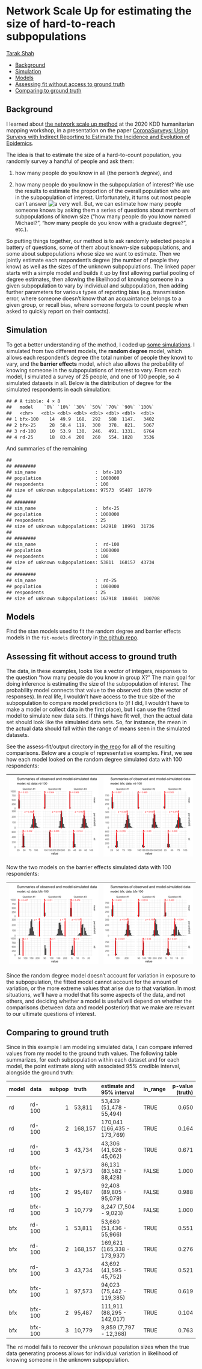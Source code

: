Network Scale Up for estimating the size of hard-to-reach subpopulations
================
[Tarak Shah](https://tarakc02.github.io/)

-   <a href="#background" id="toc-background">Background</a>
-   <a href="#simulation" id="toc-simulation">Simulation</a>
-   <a href="#models" id="toc-models">Models</a>
-   <a href="#assessing-fit-without-access-to-ground-truth"
    id="toc-assessing-fit-without-access-to-ground-truth">Assessing fit
    without access to ground truth</a>
-   <a href="#comparing-to-ground-truth"
    id="toc-comparing-to-ground-truth">Comparing to ground truth</a>

## Background

I learned about [the network scale up
method](https://www.ncbi.nlm.nih.gov/pmc/articles/PMC4777323/) at the
2020 KDD humanitarian mapping workshop, in a presentation on the paper
[CoronaSurveys: Using Surveys with Indirect Reporting to Estimate the
Incidence and Evolution of Epidemics](https://arxiv.org/abs/2005.12783).

The idea is that to estimate the size of a hard-to-count population, you
randomly survey a handful of people and ask them:

1)  how many people do you know in all (the person’s *degree*), and

2)  how many people do you know in the subpopulation of interest? We use
    the results to estimate the proportion of the overall population who
    are in the subpopulation of interest. Unfortunately, it turns out
    most people can’t answer
    ![a](https://latex.codecogs.com/png.image?%5Cdpi%7B110%7D&space;%5Cbg_white&space;a "a")
    very well. But, we can estimate how many people someone knows by
    asking them a series of questions about members of subpopulations of
    known size (“how many people do you know named Michael?”, “how many
    people do you know with a graduate degree?”, etc.).

So putting things together, our method is to ask randomly selected
people a battery of questions, some of them about known-size
subpopulations, and some about subpopulations whose size we want to
estimate. Then we jointly estimate each respondent’s degree (the number
of people they know) as well as the sizes of the unknown subpopulations.
The linked paper starts with a simple model and builds it up by first
allowing partial pooling of degree estimates, then allowing the
likelihood of knowing someone in a given subpopulation to vary by
individual and subpopulation, then adding further parameters for various
types of reporting bias (e.g. transmission error, where someone doesn’t
know that an acquaintance belongs to a given group, or recall bias,
where someone forgets to count people when asked to quickly report on
their contacts).

## Simulation

To get a better understanding of the method, I coded up [some
simulations](https://github.com/tarakc02/network-scale-up). I simulated
from two different models, the **random degree** model, which allows
each respondent’s degree (the total number of people they know) to vary,
and the **barrier effects** model, which also allows the probability of
knowing someone in the subpopulations of interest to vary. From each
model, I simulated a survey of 25 people, and one of 100 people, so 4
simulated datasets in all. Below is the distribution of degree for the
simulated respondents in each simulation:

    ## # A tibble: 4 × 8
    ##   model    `0%` `10%` `30%` `50%` `70%` `90%` `100%`
    ##   <chr>   <dbl> <dbl> <dbl> <dbl> <dbl> <dbl>  <dbl>
    ## 1 bfx-100    14  49.9  168.  292   588  1147.   3402
    ## 2 bfx-25     28  58.4  119.  300   378.  821.   5067
    ## 3 rd-100     10  53.9  130.  246.  491. 1331.   6764
    ## 4 rd-25      18  83.4  200   260   554. 1828    3536

And summaries of the remaining

    ## 
    ## ########
    ## sim_name                      :  bfx-100 
    ## population                    : 1000000
    ## respondents                   : 100
    ## size of unknown subpopulations: 97573  95487  10779
    ## 
    ## ########
    ## sim_name                      :  bfx-25 
    ## population                    : 1000000
    ## respondents                   : 25
    ## size of unknown subpopulations: 142918  18991  31736
    ## 
    ## ########
    ## sim_name                      :  rd-100 
    ## population                    : 1000000
    ## respondents                   : 100
    ## size of unknown subpopulations: 53811  168157  43734
    ## 
    ## ########
    ## sim_name                      :  rd-25 
    ## population                    : 1000000
    ## respondents                   : 25
    ## size of unknown subpopulations: 167918  184601  100708

## Models

Find the stan models used to fit the random degree and barrier effects
models in the `fit-models` directory in [the github
repo](https://github.com/tarakc02/network-scale-up).

## Assessing fit without access to ground truth

The data, in these examples, looks like a vector of integers, responses
to the question “how many people do you know in group X?” The main goal
for doing inference is estimating the size of the subpopulation of
interest. The probability model connects that value to the observed data
(the vector of responses). In real life, I wouldn’t have access to the
true size of the subpopulation to compare model predictions to (if I
did, I wouldn’t have to make a model or collect data in the first
place), but I can use the fitted model to simulate new data sets. If
things have fit well, then the actual data set should look like the
simulated data sets. So, for instance, the mean in the actual data
should fall within the range of means seen in the simulated datasets.

See the assess-fit/output directory in [the
repo](https://github.com/tarakc02/network-scale-up) for all of the
resulting comparisons. Below are a couple of representative examples.
First, we see how each model looked on the random degree simulated data
with 100 respondents:

| ![](/assess-fit/output/checkfit-rd-100-rd.png) | ![](/assess-fit/output/checkfit-rd-100-bfx.png) |
|------------------------------------------------|-------------------------------------------------|

Now the two models on the barrier effects simulated data with 100
respondents:

| ![](/assess-fit/output/checkfit-bfx-100-rd.png) | ![](/assess-fit/output/checkfit-bfx-100-bfx.png) |
|-------------------------------------------------|--------------------------------------------------|

Since the random degree model doesn’t account for variation in exposure
to the subpopulation, the fitted model cannot account for the amount of
variation, or the more extreme values that arise due to that variation.
In most situations, we’ll have a model that fits some aspects of the
data, and not others, and deciding whether a model is useful will depend
on whether the comparisons (between data and model posterior) that we
make are relevant to our ultimate questions of interest.

## Comparing to ground truth

Since in this example I am modeling simulated data, I can compare
inferred values from my model to the ground truth values. The following
table summarizes, for each subpopulation within each dataset and for
each model, the point estimate along with associated 95% credible
interval, alongside the ground truth:

| model | data    | subpop | truth   | estimate and 95% interval   | in_range | p-value (truth) |
|:------|:--------|-------:|:--------|:----------------------------|:---------|----------------:|
| rd    | rd-100  |      1 | 53,811  | 53,439 (51,478 - 55,494)    | TRUE     |           0.650 |
| rd    | rd-100  |      2 | 168,157 | 170,041 (166,435 - 173,769) | TRUE     |           0.164 |
| rd    | rd-100  |      3 | 43,734  | 43,306 (41,626 - 45,062)    | TRUE     |           0.671 |
| rd    | bfx-100 |      1 | 97,573  | 86,131 (83,582 - 88,428)    | FALSE    |           1.000 |
| rd    | bfx-100 |      2 | 95,487  | 92,408 (89,805 - 95,079)    | FALSE    |           0.988 |
| rd    | bfx-100 |      3 | 10,779  | 8,247 (7,504 - 9,023)       | FALSE    |           1.000 |
| bfx   | rd-100  |      1 | 53,811  | 53,660 (51,436 - 55,966)    | TRUE     |           0.551 |
| bfx   | rd-100  |      2 | 168,157 | 169,621 (165,338 - 173,937) | TRUE     |           0.276 |
| bfx   | rd-100  |      3 | 43,734  | 43,692 (41,595 - 45,752)    | TRUE     |           0.521 |
| bfx   | bfx-100 |      1 | 97,573  | 94,023 (75,442 - 119,385)   | TRUE     |           0.619 |
| bfx   | bfx-100 |      2 | 95,487  | 111,911 (88,295 - 142,017)  | TRUE     |           0.104 |
| bfx   | bfx-100 |      3 | 10,779  | 9,859 (7,797 - 12,368)      | TRUE     |           0.763 |

The `rd` model fails to recover the unknown population sizes when the
true data generating process allows for individual variation in
likelihood of knowing someone in the unknown subpopulation.
